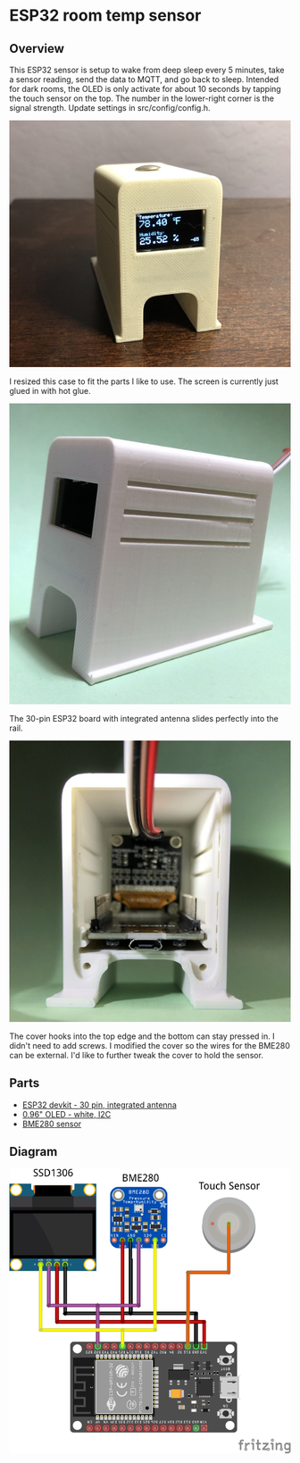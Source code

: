 # ESP32 room temp sensor

## Overview

This ESP32 sensor is setup to wake from deep sleep every 5 minutes, take a sensor reading, send the data to MQTT, and go back to sleep.  Intended for dark rooms, the OLED is only activate for about 10 seconds by tapping the touch sensor on the top.  The number in the lower-right corner is the signal strength.  Update settings in src/config/config.h.

![project photo](/img/ESP32-station-oled.jpg)

I resized this case to fit the parts I like to use.  The screen is currently just glued in with hot glue.

![front](/img/ESP32-station-front.jpg)

The 30-pin ESP32 board with integrated antenna slides perfectly into the rail.

![back](/img/ESP32-station-back.jpg)

The cover hooks into the top edge and the bottom can stay pressed in.  I didn't need to add screws.  I modified the cover so the wires for the BME280 can be external.  I'd like to further tweak the cover to hold the sensor.

## Parts

- [ESP32 devkit - 30 pin, integrated antenna](https://www.aliexpress.com/item/1005001267643044.html)
- [0.96" OLED - white, I2C](https://www.aliexpress.com/item/32896971385.html)
- [BME280 sensor](https://www.aliexpress.com/item/4001098967210.html)


## Diagram

![diagram](/img/diagram.png)

